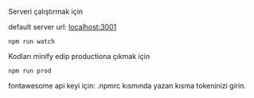 Serveri çalıştırmak için

default server url: [localhost:3001](http://localhost:3001)

```shell
npm run watch
```

Kodları minify edip productiona çıkmak için
```shell
npm run prod
```

fontawesome api keyi için:
.npmrc kısmında <YOUR API TOKEN> yazan kısma tokeninizi girin.